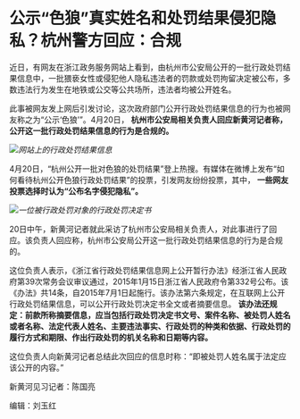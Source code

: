 # 公示“色狼”真实姓名和处罚结果侵犯隐私？杭州警方回应：合规

近日，有网友在浙江政务服务网站上看到，由杭州市公安局公开的一批行政处罚结果信息中，一批猥亵女性或侵犯他人隐私违法者的罚款或处罚拘留决定被公布，多数违法行为发生在地铁或公交等公共场所，违法者均被公开姓名。

此事被网友发上网后引发讨论，这次政府部门公开行政处罚结果信息的行为也被网友称之为“公示‘色狼’”。4月20日，
**杭州市公安局相关负责人回应新黄河记者称，公开这一批行政处罚结果信息的行为是合规的。**

![](https://inews.gtimg.com/om_bt/OIC3gFauErJdm4uZLMe4G0e8QrgiPzsHwM70CUole03QIAA/1000)_网站上的行政处罚结果信息_

4月20日，“杭州公开一批对色狼的处罚结果”登上热搜。有媒体在微博上发布“如何看待杭州公开色狼行政处罚结果”的投票，引发网友纷纷投票，其中，
**一些网友投票选择时认为“公布名字侵犯隐私”。**

![](https://inews.gtimg.com/om_bt/O6PeyFzlpQu5fD27FwqrkClpSq6j8onE464NzJiJAvA-wAA/1000)_一位被行政处罚对象的行政处罚决定书_

20日中午，新黄河记者就此采访了杭州市公安局相关负责人，对此事进行了回应。该负责人回应称，杭州市公安局公开这一批行政处罚结果信息的行为是合规的。

这位负责人表示，《浙江省行政处罚结果信息网上公开暂行办法》经浙江省人民政府第39次常务会议审议通过，2015年1月15日浙江省人民政府令第332号公布。该《办法》共14条，自2015年7月1日起施行。该办法第六条规定，在互联网上公开行政处罚结果信息，可以公开行政处罚决定书全文或者摘要信息。
**该办法还规定：前款所称摘要信息，应当包括行政处罚决定书文号、案件名称、被处罚人姓名或者名称、法定代表人姓名、主要违法事实、行政处罚的种类和依据、行政处罚的履行方式和期限、作出行政处罚的机关名称和日期等内容。**

这位负责人向新黄河记者总结此次回应的信息时称：“即被处罚人姓名属于法定应该公开的内容。”

新黄河见习记者：陈国亮

编辑：刘玉红

